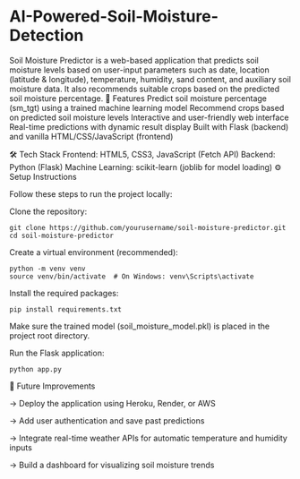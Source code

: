 # AI-Powered-Soil-Moisture-Detection

Soil Moisture Predictor is a web-based application that predicts soil moisture levels based on user-input parameters such as date, location (latitude & longitude), temperature, humidity, sand content, and auxiliary soil moisture data.
It also recommends suitable crops based on the predicted soil moisture percentage.
🚀 Features
    Predict soil moisture percentage (sm_tgt) using a trained machine learning model
    Recommend crops based on predicted soil moisture levels
    Interactive and user-friendly web interface
    Real-time predictions with dynamic result display
    Built with Flask (backend) and vanilla HTML/CSS/JavaScript (frontend)

🛠️ Tech Stack
    Frontend: HTML5, CSS3, JavaScript (Fetch API)
    Backend: Python (Flask)
    Machine Learning: scikit-learn (joblib for model loading)
⚙️ Setup Instructions

Follow these steps to run the project locally:

  Clone the repository:

    git clone https://github.com/yourusername/soil-moisture-predictor.git
    cd soil-moisture-predictor

  Create a virtual environment (recommended):
    
    python -m venv venv
    source venv/bin/activate  # On Windows: venv\Scripts\activate

  Install the required packages:
    
    pip install requirements.txt
    
  Make sure the trained model (soil_moisture_model.pkl) is placed in the project root directory.
    
  Run the Flask application:
    
    python app.py

  💬 Future Improvements

  -> Deploy the application using Heroku, Render, or AWS
  
  -> Add user authentication and save past predictions

  -> Integrate real-time weather APIs for automatic temperature and humidity inputs

  -> Build a dashboard for visualizing soil moisture trends
